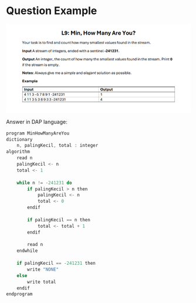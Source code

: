 # Question Example

![soal text](Soal.png "Question")

Answer in DAP language:
```javascript
program MinHowManyAreYou
dictionary
    n, palingKecil, total : integer
algorithm
    read n
    palingKecil <- n
    total <- 1

    while n != -241231 do
        if palingKecil > n then
            palingKecil <- n
            total <- 0
        endif

        if palingKecil == n then
            total <- total + 1
        endif

        read n
    endwhile

    if palingKecil == -241231 then
        write "NONE"
    else
        write total
    endif
endprogram
```